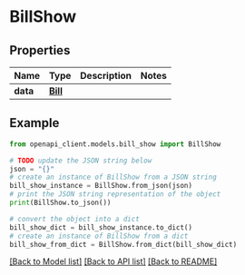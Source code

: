 # BillShow


## Properties

Name | Type | Description | Notes
------------ | ------------- | ------------- | -------------
**data** | [**Bill**](Bill.md) |  | 

## Example

```python
from openapi_client.models.bill_show import BillShow

# TODO update the JSON string below
json = "{}"
# create an instance of BillShow from a JSON string
bill_show_instance = BillShow.from_json(json)
# print the JSON string representation of the object
print(BillShow.to_json())

# convert the object into a dict
bill_show_dict = bill_show_instance.to_dict()
# create an instance of BillShow from a dict
bill_show_from_dict = BillShow.from_dict(bill_show_dict)
```
[[Back to Model list]](../README.md#documentation-for-models) [[Back to API list]](../README.md#documentation-for-api-endpoints) [[Back to README]](../README.md)


